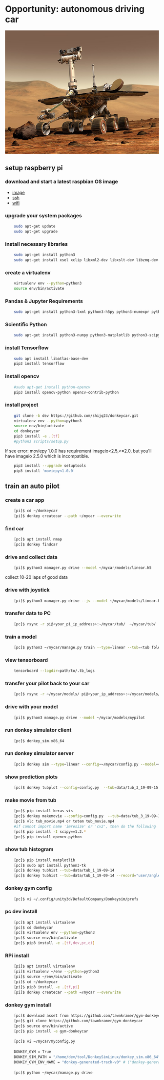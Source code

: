 # Opportunity: autonomous driving car

![Opportunity](./800px-NASA_Mars_Rover.jpg)

## setup raspberry pi

### download and start a latest raspbian OS image

* [image](https://www.raspberrypi.org/downloads/raspbian/)
* [ssh](https://www.raspberrypi.org/documentation/remote-access/ssh/)
* [wifi](https://www.raspberrypi.org/forums/viewtopic.php?t=111100)

### upgrade your system packages

```bash
    sudo apt-get update
    sudo apt-get upgrade
```

### install necessary libraries

```bash
    sudo apt-get install python3
    sudo apt-get install xsel xclip libxml2-dev libxslt-dev libzmq-dev libspatialindex-dev virtualenv
```

### create a virtualenv

```bash
    virtualenv env --python=python3
    source env/bin/activate
```

### Pandas & Jupyter Requirements

```bash
    sudo apt-get install python3-lxml python3-h5py python3-numexpr python3-dateutil python3-tz python3-bs4 python3-xlrd python3-tables python3-sqlalchemy python3-xlsxwriter python3-httplib2 python3-zmq
```

### Scientific Python

```bash
    sudo apt-get install python3-numpy python3-matplotlib python3-scipy python3-pandas
```

### install Tensorflow

```bash
    sudo apt install libatlas-base-dev
    pip3 install tensorflow
```

### install opencv

```bash
    #sudo apt-get install python-opencv
    pip3 install opencv-python opencv-contrib-python
```

### install project

```bash
    git clone -b dev https://github.com/shijq23/donkeycar.git
    virtualenv env --python=python3
    source env/bin/activate
    cd donkeycar
    pip3 install -e .[tf]
    #python3 scripts/setup.py
```

If see error: moviepy 1.0.0 has requirement imageio<2.5,>=2.0, but you'll have imageio 2.5.0 which is incompatible.

```bash
    pip3 install --upgrade setuptools
    pip3 install 'moviepy<1.0.0'
```

## train an auto pilot

### create a car app

```bash
    [pi]$ cd ~/donkeycar
    [pi]$ donkey createcar --path ~/mycar --overwrite
```

### find car

```bash
    [pc]$ apt install nmap
    [pc]$ donkey findcar
```

### drive and collect data

```bash
    [pi]$ python3 manager.py drive --model ~/mycar/models/linear.h5
```

collect 10-20 laps of good data

### drive with joystick

```bash
    [pi]$ python3 manager.py drive --js --model ~/mycar/models/linear.h5
```

### transfer data to PC

```bash
    [pc]$ rsync -r pi@<your_pi_ip_address>:~/mycar/tub/  ~/mycar/tub/
```

### train a model

```bash
    [pc]$ python3 ~/mycar/manage.py train --type=linear --tub=<tub folder names comma separated> --model=~/mycar/models/mypilot.h5
```

### view tensorboard

```bash
    tensorboard --logdir=path/to/.tb_logs
```

### transfer your pilot back to your car

```bash
    [pc]$ rsync -r ~/mycar/models/ pi@<your_ip_address>:~/mycar/models/
```

### drive with your model

```bash
    [pi]$ python3 manage.py drive --model ~/mycar/models/mypilot
```

### run donkey simulator client

```bash
    [pc]$ donkey_sim.x86_64
```

### run donkey simulator server

```bash
    [pc]$ donkey sim --type=linear --config=~/mycar/config.py --model=~/mycar/models/sim
```

### show prediction plots

```bash
    [pc]$ donkey tubplot --config=config.py  --tub=data/tub_3_19-09-15 --model=models/ps4.h5 --type=linear
```

### make movie from tub

```bash
    [pc]$ pip install keras-vis
    [pc]$ donkey makemovie --config=config.py  --tub=data/tub_3_19-09-15 --model=models/ps4.h5 --type=linear --out=<name>.mp4
    [pc]$ vlc tub_movie.mp4 or totem tub_movie.mp4
    #if cannot import name 'imresize' or 'cv2', then do the following
    [pc]$ pip install -I scipy==1.2.*
    [pc]$ pip install opencv-python
```

### show tub histogram

```bash
    [pc]$ pip install matplotlib
    [pc]$ sudo apt install python3-tk
    [pc]$ donkey tubhist --tub=data/tub_1_19-09-14
    [pc]$ donkey tubhist --tub=data/tub_1_19-09-14 --record="user/angle"
```

### donkey gym config

```bash
    [pc]$ vi ~/.config/unity3d/DefaultCompany/Donkeysim/prefs
```

### pc dev install

```bash
    [pc]$ apt install virtualenv
    [pc]$ cd donkeycar
    [pc]$ virtualenv env --python=python3
    [pc]$ source env/bin/activate
    [pc]$ pip3 install -e .[tf,dev,pc,ci]
```

### RPi install

```bash
    [pi]$ apt install virtualenv
    [pi]$ virtualenv ~/env --python=python3
    [pi]$ source ~/env/bin/activate
    [pi]$ cd ~/donkeycar
    [pi]$ pip3 install -e .[tf,pi]
    [pi]$ donkey createcar --path ~/mycar --overwrite
```

### donkey gym install

```bash
    [pc]$ download asset from https://github.com/tawnkramer/gym-donkeycar
    [pc]$ git clone https://github.com/tawnkramer/gym-donkeycar
    [pc]$ source env/bin/active
    [pc]$ pip install -e gym-donkeycar

    [pc]$ vi ~/mycar/myconfig.py

    DONKEY_GYM = True
    DONKEY_SIM_PATH = "/home/dev/tool/DonkeySimLinux/donkey_sim.x86_64"
    DONKEY_GYM_ENV_NAME = "donkey-generated-track-v0" # ("donkey-generated-track-v0"|"donkey-generated-roads-v0"|"donkey-warehouse-v0"|"donkey-avc-sparkfun-v0")

    [pc]$ python ~/mycar/manage.py drive

```
